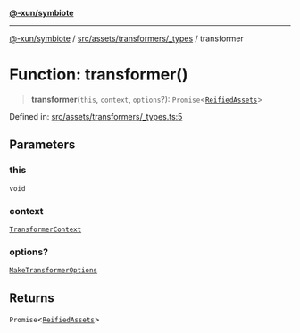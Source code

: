 [**@-xun/symbiote**](../../../../../README.md)

***

[@-xun/symbiote](../../../../../README.md) / [src/assets/transformers/\_types](../README.md) / transformer

# Function: transformer()

> **transformer**(`this`, `context`, `options`?): `Promise`\<[`ReifiedAssets`](../../../type-aliases/ReifiedAssets.md)\>

Defined in: [src/assets/transformers/\_types.ts:5](https://github.com/Xunnamius/symbiote/blob/f5dbcf226533401d9fc449ad30ae068d637c3138/src/assets/transformers/_types.ts#L5)

## Parameters

### this

`void`

### context

[`TransformerContext`](../../../type-aliases/TransformerContext.md)

### options?

[`MakeTransformerOptions`](../../../type-aliases/MakeTransformerOptions.md)

## Returns

`Promise`\<[`ReifiedAssets`](../../../type-aliases/ReifiedAssets.md)\>
